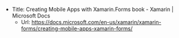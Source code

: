 - Title: Creating Mobile Apps with Xamarin.Forms book - Xamarin | Microsoft Docs
  - Url: https://docs.microsoft.com/en-us/xamarin/xamarin-forms/creating-mobile-apps-xamarin-forms/
